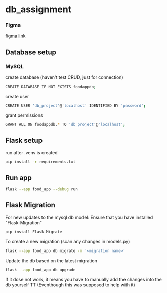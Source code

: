 # db_assignment

### Figma
<a href="https://www.figma.com/file/U2bY5qkUmypBeqRf6U22C0/db-assignment?type=design&node-id=0%3A1&t=RIGuVeDA5wz7yWGq-1">figma link</a>


## Database setup
### MySQL
create database (haven't test CRUD, just for connection)
```bash
CREATE DATABASE IF NOT EXISTS foodappdb;
```
create user
```bash
CREATE USER 'db_project'@'localhost' IDENTIFIED BY 'password';
```
grant permissions
```bash
GRANT ALL ON foodappdb.* TO 'db_project'@'localhost';
```

## Flask setup
run after .venv is created
```bash
pip install -r requirements.txt
```

## Run app
```bash
flask --app food_app --debug run
```


## Flask Migration
For new updates to the mysql db model:
Ensure that you have installed "Flask-Migration"
```bash
pip install Flask-Migrate
```
To create a new migration (scan any changes in models.py)
```bash
flask --app food_app db migrate -m '<migration name>'
```
Update the db based on the latest migration
```bash
flask --app food_app db upgrade
```
If it dose not work, it means you have to manually add the changes into the db yourself TT (Eventhough this was supposed to help with it)
